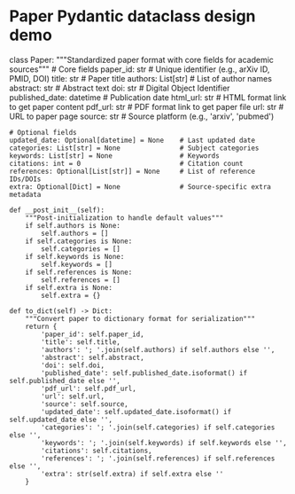 # Paper Pydantic dataclass design demo

class Paper:
    """Standardized paper format with core fields for academic sources"""
    # Core fields
    paper_id: str              # Unique identifier (e.g., arXiv ID, PMID, DOI)
    title: str                 # Paper title
    authors: List[str]         # List of author names
    abstract: str              # Abstract text
    doi: str                   # Digital Object Identifier
    published_date: datetime   # Publication date
    html_url: str              # HTML format link to get paper content
    pdf_url: str               # PDF format link to get paper file
    url: str                   # URL to paper page
    source: str                # Source platform (e.g., 'arxiv', 'pubmed')

    # Optional fields
    updated_date: Optional[datetime] = None    # Last updated date
    categories: List[str] = None               # Subject categories
    keywords: List[str] = None                 # Keywords
    citations: int = 0                         # Citation count
    references: Optional[List[str]] = None     # List of reference IDs/DOIs
    extra: Optional[Dict] = None               # Source-specific extra metadata

    def __post_init__(self):
        """Post-initialization to handle default values"""
        if self.authors is None:
            self.authors = []
        if self.categories is None:
            self.categories = []
        if self.keywords is None:
            self.keywords = []
        if self.references is None:
            self.references = []
        if self.extra is None:
            self.extra = {}

    def to_dict(self) -> Dict:
        """Convert paper to dictionary format for serialization"""
        return {
            'paper_id': self.paper_id,
            'title': self.title,
            'authors': '; '.join(self.authors) if self.authors else '',
            'abstract': self.abstract,
            'doi': self.doi,
            'published_date': self.published_date.isoformat() if self.published_date else '',
            'pdf_url': self.pdf_url,
            'url': self.url,
            'source': self.source,
            'updated_date': self.updated_date.isoformat() if self.updated_date else '',
            'categories': '; '.join(self.categories) if self.categories else '',
            'keywords': '; '.join(self.keywords) if self.keywords else '',
            'citations': self.citations,
            'references': '; '.join(self.references) if self.references else '',
            'extra': str(self.extra) if self.extra else ''
        }
    
